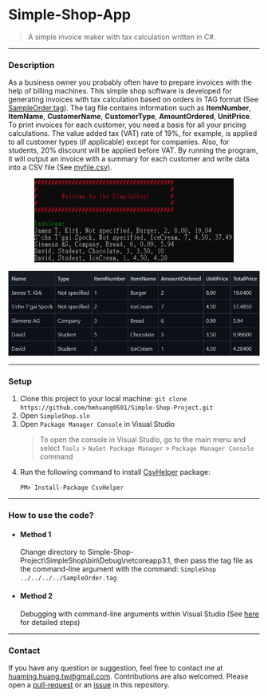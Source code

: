 Simple-Shop-App
===============

> A simple invoice maker with tax calculation written in C#.

---

### Description
As a business owner you probably often have to prepare invoices with the help of billing machines.
This simple shop software is developed for generating invoices with tax calculation based on orders in TAG format (See [SampleOrder.tag](./SimpleShop.Test/SampleOrder.tag)).
The tag file contains information such as **ItemNumber**, **ItemName**, **CustomerName**, **CustomerType**, **AmountOrdered**, **UnitPrice**.
To print invoices for each customer, you need a basis for all your pricing calculations.
The value added tax (VAT) rate of 19%, for example, is applied to all customer types (if applicable) except for companies.
Also, for students, 20% discount will be applied before VAT.
By running the program, it will output an invoice with a summary for each customer and write data into a CSV file (See [myfile.csv](./myfile.csv)).   

<p align="center">
   <img width=400 src="SampleOutput.png"/>
</p>
<p align="center">
   <img width=600 src="SampleCSV.png"/>
</p>

---

### Setup
1. Clone this project to your local machine: `git clone https://github.com/hmhuang0501/Simple-Shop-Project.git`
2. Open `SimpleShop.sln`
3. Open `Package Manager Console` in Visual Studio
   > To open the console in Visual Studio, go to the main menu and select `Tools` > `NuGet Package Manager` > `Package Manager Console` command
4. Run the following command to install [CsvHelper](https://github.com/JoshClose/CsvHelper) package:
   ```
   PM> Install-Package CsvHelper
   ```
   
---

### How to use the code?
- #### Method 1
   Change directory to Simple-Shop-Project\SimpleShop\bin\Debug\netcoreapp3.1, then pass the tag file as the command-line argument with the command: ```SimpleShop ../../../../SampleOrder.tag```  

- #### Method 2
   Debugging with command-line arguments within Visual Studio (See [here](https://dailydotnettips.com/how-to-pass-command-line-arguments-using-visual-studio/) for detailed steps)

---

### Contact
If you have any question or suggestion, feel free to contact me at huaming.huang.tw@gmail.com. Contributions are also welcomed. Please open a [pull-request](https://github.com/hmhuang0501/Simple-Shop-App/compare) or an [issue](https://github.com/hmhuang0501/Simple-Shop-App/issues/new) in this repository.
